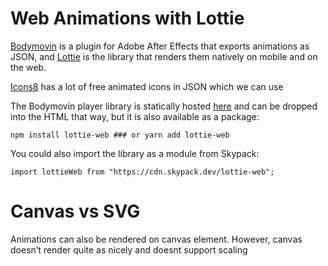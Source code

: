 # Web Animations with Lottie
[Bodymovin](https://exchange.adobe.com/creativecloud.details.12557.bodymovin.html) is a plugin for Adobe After Effects that exports animations as JSON, and [Lottie](https://airbnb.io/lottie/) is the library that renders them natively on mobile and on the web.

[Icons8](https://icons8.com/) has a lot of free animated icons in JSON which we can use

The Bodymovin player library is statically hosted [here](https://cdnjs.com/libraries/bodymovin) and can be dropped into the HTML that way, but it is also available as a package:
``` 
npm install lottie-web ### or yarn add lottie-web 
```

You could also import the library as a module from Skypack:
```
import lottieWeb from "https://cdn.skypack.dev/lottie-web";
```

# Canvas vs SVG
Animations can also be rendered on canvas element. However, canvas doesn’t render quite as nicely and doesnt support scaling
